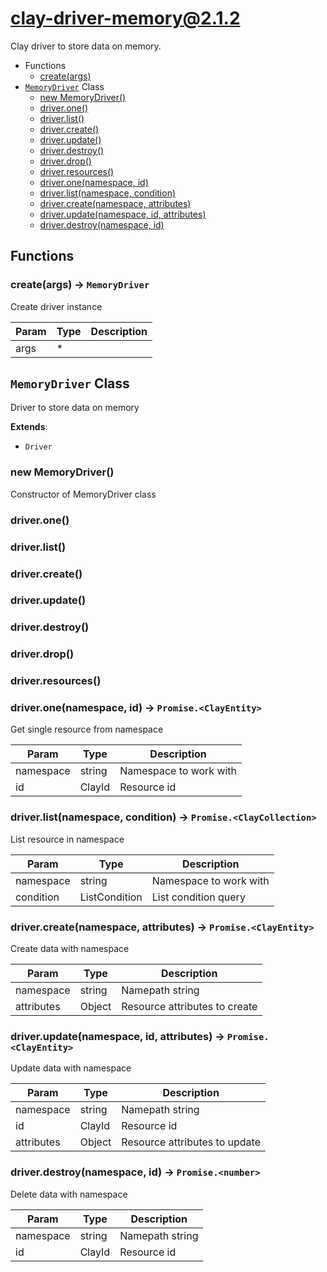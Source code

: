 # clay-driver-memory@2.1.2

Clay driver to store data on memory.

+ Functions
  + [create(args)](#clay-driver-memory-function-create)
+ [`MemoryDriver`](#clay-driver-memory-classes) Class
  + [new MemoryDriver()](#clay-driver-memory-classes-memory-driver-constructor)
  + [driver.one()](#clay-driver-memory-classes-memory-driver-one)
  + [driver.list()](#clay-driver-memory-classes-memory-driver-list)
  + [driver.create()](#clay-driver-memory-classes-memory-driver-create)
  + [driver.update()](#clay-driver-memory-classes-memory-driver-update)
  + [driver.destroy()](#clay-driver-memory-classes-memory-driver-destroy)
  + [driver.drop()](#clay-driver-memory-classes-memory-driver-drop)
  + [driver.resources()](#clay-driver-memory-classes-memory-driver-resources)
  + [driver.one(namespace, id)](#clay-driver-memory-classes-memory-driver-one)
  + [driver.list(namespace, condition)](#clay-driver-memory-classes-memory-driver-list)
  + [driver.create(namespace, attributes)](#clay-driver-memory-classes-memory-driver-create)
  + [driver.update(namespace, id, attributes)](#clay-driver-memory-classes-memory-driver-update)
  + [driver.destroy(namespace, id)](#clay-driver-memory-classes-memory-driver-destroy)

## Functions

<a class='md-heading-link' name="clay-driver-memory-function-create" ></a>

### create(args) -> `MemoryDriver`

Create driver instance

| Param | Type | Description |
| ----- | --- | -------- |
| args | * |  |



<a class='md-heading-link' name="clay-driver-memory-classes"></a>

## `MemoryDriver` Class

Driver to store data on memory

**Extends**: 

+ `Driver`



<a class='md-heading-link' name="clay-driver-memory-classes-memory-driver-constructor" ></a>

### new MemoryDriver()

Constructor of MemoryDriver class



<a class='md-heading-link' name="clay-driver-memory-classes-memory-driver-one" ></a>

### driver.one()



<a class='md-heading-link' name="clay-driver-memory-classes-memory-driver-list" ></a>

### driver.list()



<a class='md-heading-link' name="clay-driver-memory-classes-memory-driver-create" ></a>

### driver.create()



<a class='md-heading-link' name="clay-driver-memory-classes-memory-driver-update" ></a>

### driver.update()



<a class='md-heading-link' name="clay-driver-memory-classes-memory-driver-destroy" ></a>

### driver.destroy()



<a class='md-heading-link' name="clay-driver-memory-classes-memory-driver-drop" ></a>

### driver.drop()



<a class='md-heading-link' name="clay-driver-memory-classes-memory-driver-resources" ></a>

### driver.resources()



<a class='md-heading-link' name="clay-driver-memory-classes-memory-driver-one" ></a>

### driver.one(namespace, id) -> `Promise.<ClayEntity>`

Get single resource from namespace

| Param | Type | Description |
| ----- | --- | -------- |
| namespace | string | Namespace to work with |
| id | ClayId | Resource id |


<a class='md-heading-link' name="clay-driver-memory-classes-memory-driver-list" ></a>

### driver.list(namespace, condition) -> `Promise.<ClayCollection>`

List resource in namespace

| Param | Type | Description |
| ----- | --- | -------- |
| namespace | string | Namespace to work with |
| condition | ListCondition | List condition query |


<a class='md-heading-link' name="clay-driver-memory-classes-memory-driver-create" ></a>

### driver.create(namespace, attributes) -> `Promise.<ClayEntity>`

Create data with namespace

| Param | Type | Description |
| ----- | --- | -------- |
| namespace | string | Namepath string |
| attributes | Object | Resource attributes to create |


<a class='md-heading-link' name="clay-driver-memory-classes-memory-driver-update" ></a>

### driver.update(namespace, id, attributes) -> `Promise.<ClayEntity>`

Update data with namespace

| Param | Type | Description |
| ----- | --- | -------- |
| namespace | string | Namepath string |
| id | ClayId | Resource id |
| attributes | Object | Resource attributes to update |


<a class='md-heading-link' name="clay-driver-memory-classes-memory-driver-destroy" ></a>

### driver.destroy(namespace, id) -> `Promise.<number>`

Delete data with namespace

| Param | Type | Description |
| ----- | --- | -------- |
| namespace | string | Namepath string |
| id | ClayId | Resource id |




